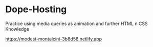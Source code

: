 # Dope-Hosting
Practice using media queries as animation and further HTML n CSS Knowledge 

https://modest-montalcini-3b8d58.netlify.app
